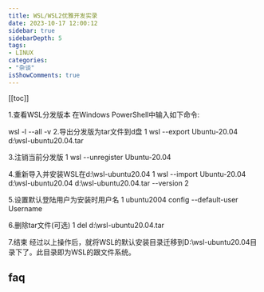 ```yaml
---
title: WSL/WSL2优雅开发实录
date: 2023-10-17 12:00:12
sidebar: true
sidebarDepth: 5
tags:
- LINUX
categories:
- "杂谈"
isShowComments: true
---
```


[[toc]]

1.查看WSL分发版本
在Windows PowerShell中输入如下命令:

wsl -l --all -v
2.导出分发版为tar文件到d盘
1
wsl --export Ubuntu-20.04 d:\wsl-ubuntu20.04.tar


3.注销当前分发版
1
wsl --unregister Ubuntu-20.04


4.重新导入并安装WSL在d:\wsl-ubuntu20.04
1
wsl --import Ubuntu-20.04 d:\wsl-ubuntu20.04 d:\wsl-ubuntu20.04.tar --version 2


5.设置默认登陆用户为安装时用户名
1
ubuntu2004 config --default-user Username


6.删除tar文件(可选)
1
del d:\wsl-ubuntu20.04.tar

7.结束
经过以上操作后，就将WSL的默认安装目录迁移到D:\wsl-ubuntu20.04目录下了。此目录即为WSL的跟文件系统。

## faq

